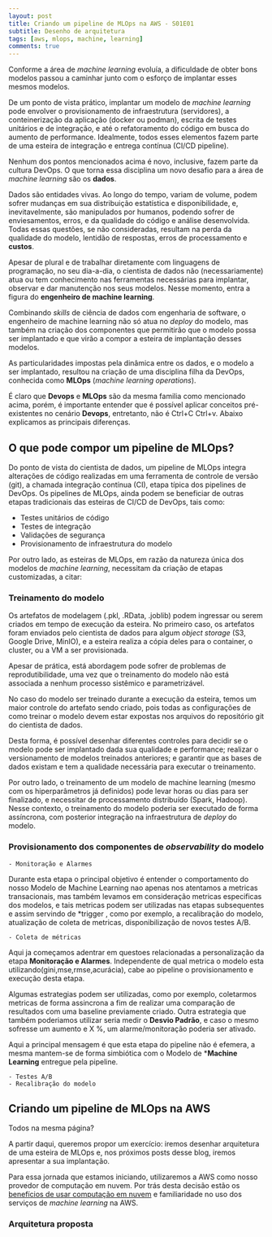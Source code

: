 ```yaml
---
layout: post
title: Criando um pipeline de MLOps na AWS - S01E01
subtitle: Desenho de arquitetura  
tags: [aws, mlops, machine, learning]
comments: true
---
```


Conforme a área de *machine learning* evoluía, a dificuldade de obter bons modelos passou a caminhar junto com o esforço de implantar esses mesmos modelos. 

De um ponto de vista prático, implantar um modelo de *machine learning* pode envolver o provisionamento de infraestrutura (servidores), a conteinerização da aplicação (docker ou podman), escrita de testes unitários e de integração, e até o refatoramento do código em busca do aumento de performance. Idealmente, todos esses elementos fazem parte de uma esteira de integração e entrega contínua (CI/CD pipeline).

Nenhum dos pontos mencionados acima é novo, inclusive, fazem parte da cultura DevOps. O que torna essa disciplina um novo desafio para a área de *machine learning* são os **dados**.

Dados são entidades vivas. Ao longo do tempo, variam de volume, podem sofrer mudanças em sua distribuição estatística e disponibilidade, e, inevitavelmente, são manipulados por humanos, podendo sofrer de enviesamentos, erros, e da qualidade do código e análise desenvolvida. Todas essas questões, se não consideradas, resultam na perda da qualidade do modelo, lentidão de respostas, erros de processamento e **custos**.

Apesar de plural e de trabalhar diretamente com linguagens de programação, no seu dia-a-dia, o cientista de dados não (necessariamente) atua ou tem conhecimento nas ferramentas necessárias para implantar, observar e dar manutenção nos seus modelos. Nesse momento, entra a figura do **engenheiro de machine learning**.

Combinando *skills* de ciência de dados com engenharia de software, o engenheiro de machine learning não só atua no *deploy* do modelo, mas também na criação dos componentes que permitirão que o modelo possa ser implantado e que virão a compor a esteira de implantação desses modelos.

As particularidades impostas pela dinâmica entre os dados, e o modelo a ser implantado, resultou na criação de uma disciplina filha da DevOps, conhecida como **MLOps** (*machine learning operations*).

É claro que **Devops** e **MLOps** são da mesma familia como mencionado acima, porém, é importante entender que é possível aplicar conceitos pré-existentes no cenário **Devops**, entretanto, não é Ctrl+C Ctrl+v. Abaixo explicamos as principais diferenças.

## O que pode compor um pipeline de MLOps?

Do ponto de vista do cientista de dados, um pipeline de MLOps integra alterações de código realizadas em uma ferramenta de controle de versão (git), a chamada integração contínua (CI), etapa típica dos pipelines de DevOps. Os pipelines de MLOps, ainda podem se beneficiar de outras etapas tradicionais das esteiras de CI/CD de DevOps, tais como:

- Testes unitários de código
- Testes de integração
- Validações de segurança
- Provisionamento de infraestrutura do modelo

Por outro lado, as esteiras de MLOps, em razão da natureza única dos modelos de *machine learning*, necessitam da criação de etapas customizadas, a citar:

### Treinamento do modelo

Os artefatos de modelagem (.pkl, .RData, .joblib) podem ingressar ou serem criados em tempo de execução da esteira. No primeiro caso, os artefatos foram enviados pelo cientista de dados para algum *object storage* (S3, Google Drive, MinIO), e a esteira realiza a cópia deles para o container, o cluster, ou a VM a ser provisionada. 

Apesar de prática, está abordagem pode sofrer de problemas de reprodutibilidade, uma vez que o treinamento do modelo não está associada a nenhum processo sistêmico e parametrizável.

No caso do modelo ser treinado durante a execução da esteira, temos um maior controle do artefato sendo criado, pois todas as configurações de como treinar o modelo devem estar expostas nos arquivos do repositório git do cientista de dados. 

Desta forma, é possível desenhar diferentes controles para decidir se o modelo pode ser implantado dada sua qualidade e performance; realizar o versionamento de modelos treinados anteriores; e garantir que as bases de dados existam e tem a qualidade necessária para executar o treinamento.

Por outro lado, o treinamento de um modelo de machine learning (mesmo com os hiperparâmetros já definidos) pode levar horas ou dias para ser finalizado, e necessitar de processamento distribuído (Spark, Hadoop). Nesse contexto, o treinamento do modelo poderia ser executado de forma assíncrona, com posterior integração na infraestrutura de *deploy* do modelo.


### Provisionamento dos componentes de *observability* do modelo

    - Monitoração e Alarmes

Durante esta etapa o principal objetivo é entender o comportamento do nosso Modelo de Machine Learning nao apenas nos atentamos a metricas transacionais, mas também levamos em consideração metricas especificas dos modelos, e tais metricas podem ser utilizadas nas etapas subsequentes e assim servindo de *trigger , como por exemplo, a recalibração do modelo, atualização de coleta de metricas, disponibilização de novos testes A/B.

    - Coleta de métricas

Aqui ja começamos adentrar em questoes relacionadas a personalização da etapa **Monitoração e Alarmes**. Independente de qual metrica o modelo esta utilizando(gini,mse,rmse,acurácia), cabe ao pipeline o provisionamento e execução desta etapa.

Algumas estrategias podem ser utilizadas, como por exemplo, coletarmos metricas de forma assincrona a fim de realizar uma comparação de resultados com uma baseline previamente criado. Outra estrategia que também poderiamos utilizar seria medir o **Desvio Padrão**, e caso o mesmo sofresse um aumento e X %, um alarme/monitoração poderia ser ativado.

Aqui a principal mensagem é que esta etapa do pipeline não é efemera, a mesma mantem-se de forma simbiótica com o Modelo de ***Machine Learning** entregue pela pipeline.


    - Testes A/B
    - Recalibração do modelo


## Criando um pipeline de MLOps na AWS

Todos na mesma página?

A partir daqui, queremos propor um exercício: iremos desenhar arquitetura de uma esteira de MLOps e, nos próximos posts desse blog, iremos apresentar a sua implantação.





Para essa jornada que estamos iniciando, utilizaremos a AWS como nosso provedor de computação em nuvem. Por trás desta decisão estão os [benefícios de usar computação em nuvem](https://aws.amazon.com/what-is-cloud-computing/) e familiaridade no uso dos serviços de *machine learning* na AWS.

### Arquitetura proposta


